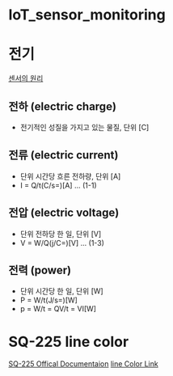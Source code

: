 # IoT_sensor_monitoring

# 전기
<a href="https://web.yonsei.ac.kr/hgjung/Lectures/PME306/A2.%20%EC%84%BC%EC%84%9C%EC%9D%98%20%EC%9B%90%EB%A6%AC.pdf"> 센서의 원리 </a>

## 전하 (electric charge) 
- 전기적인 성질을 가지고 있는 물질, 단위 [C]


## 전류 (electric current)
- 단위 시간당 흐른 전하량, 단위 [A]
- I = Q/t(C/s=)[A] ... (1-1)

## 전압 (electric voltage)
- 단위 전하당 한 일, 단위 [V]
- V = W/Q(j/C=)[V] ... (1-3)

## 전력 (power) 
- 단위 시간당 한 일, 단위 [W]
- P = W/t(J/s=)[W] 
- p = W/t = QV/t = VI[W]


# SQ-225 line color 
<a href="https://www.apogeeinstruments.com/content/SQ-212-215-manual.pdf"> SQ-225 Offical Documentaion</a>
<a href="https://www.apogeeinstruments.com/apogee-wiring-guide/"> line Color Link </a>

